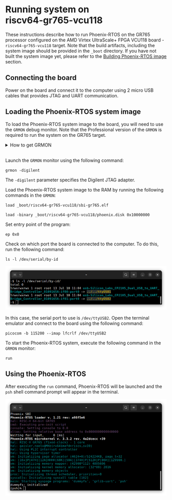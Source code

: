# Running system on <nobr>riscv64-gr765-vcu118</nobr>

These instructions describe how to run Phoenix-RTOS on the GR765 processor configured on the AMD Virtex UltraScale+
FPGA VCU118 board - `riscv64-gr765-vcu118` target. Note that the build artifacts, including the system image should be
provided in the `_boot` directory. If you have not built the system image yet, please refer to the
[Building Phoenix-RTOS image](../building/index.md) section.

## Connecting the board

Power on the board and connect it to the computer using 2 micro USB cables that provides JTAG and UART communication.

## Loading the Phoenix-RTOS system image

To load the Phoenix-RTOS system image to the board, you will need to use the `GRMON` debug monitor. Note that the
Professional version of the `GRMON` is required to run the system on the GR765 target.

<details>
<summary>How to get GRMON</summary>

- Download the GRMON software from the [official website](https://www.gaisler.com/products/grmon4).
- After downloading the archive, extract it and optionally add the `grmon` binary to the `PATH` variable.
- Install Digilent Adept Runtime for debug link connection as described in the
[GRMON User's Manual](https://download.gaisler.com/products/GRMON4/doc/grmon4.pdf).

</details>
</br>

Launch the `GRMON` monitor using the following command:

```console
grmon -digilent
```

The `-digilent` parameter specifies the Digilent JTAG adapter.

Load the Phoenix-RTOS system image to the RAM by running the following commands in the `GRMON`:

```console
load _boot/riscv64-gr765-vcu118/sbi-gr765.elf
```

```console
load -binary _boot/riscv64-gr765-vcu118/phoenix.disk 0x10000000
```

Set entry point of the program:

```console
ep 0x0
```

Check on which port the board is connected to the computer. To do this, run the following command:

```console
ls -l /dev/serial/by-id
```

![Image](_images/gr765-ls.png)

In this case, the serial port to use is `/dev/ttyUSB2`. Open the terminal emulator and connect to the board using the
following command:

```console
picocom -b 115200 --imap lfcrlf /dev/ttyUSB2
```

To start the Phoenix-RTOS system, execute the following command in the `GRMON` monitor:

```console
run
```

## Using the Phoenix-RTOS

After executing the `run` command, Phoenix-RTOS will be launched and the `psh` shell command prompt will appear in the
terminal.

![Image](_images/gr765-start.png)
